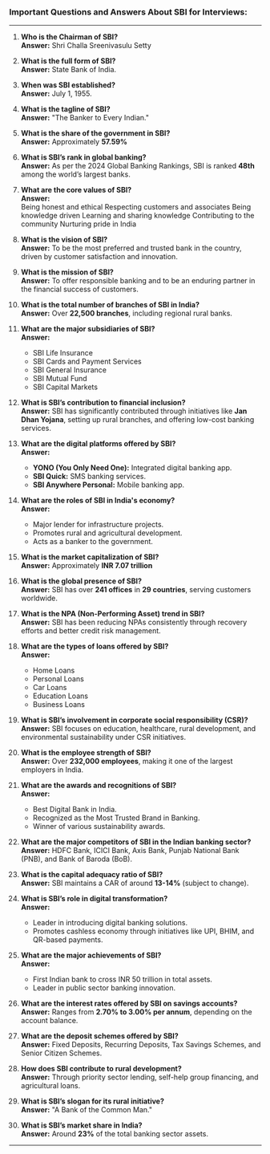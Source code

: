 ### Important Questions and Answers About SBI for Interviews:

---

1. **Who is the Chairman of SBI?**  
   **Answer:** Shri Challa Sreenivasulu Setty

2. **What is the full form of SBI?**  
   **Answer:** State Bank of India.

3. **When was SBI established?**  
   **Answer:** July 1, 1955.

4. **What is the tagline of SBI?**  
   **Answer:** "The Banker to Every Indian."

5. **What is the share of the government in SBI?**  
   **Answer:** Approximately **57.59%**
   
7. **What is SBI’s rank in global banking?**  
   **Answer:** As per the 2024 Global Banking Rankings, SBI is ranked **48th** among the world’s largest banks.

8. **What are the core values of SBI?**  
   **Answer:**  
      Being honest and ethical
      Respecting customers and associates
      Being knowledge driven
      Learning and sharing knowledge
      Contributing to the community
      Nurturing pride in India

9. **What is the vision of SBI?**  
   **Answer:** To be the most preferred and trusted bank in the country, driven by customer satisfaction and innovation.

10. **What is the mission of SBI?**  
   **Answer:** To offer responsible banking and to be an enduring partner in the financial success of customers.

11. **What is the total number of branches of SBI in India?**  
   **Answer:** Over **22,500 branches**, including regional rural banks.

12. **What are the major subsidiaries of SBI?**  
   **Answer:**  
      - SBI Life Insurance  
      - SBI Cards and Payment Services  
      - SBI General Insurance  
      - SBI Mutual Fund  
      - SBI Capital Markets  

13. **What is SBI’s contribution to financial inclusion?**  
   **Answer:** SBI has significantly contributed through initiatives like **Jan Dhan Yojana**, setting up rural branches, and offering low-cost banking services.

14. **What are the digital platforms offered by SBI?**  
   **Answer:**  
      - **YONO (You Only Need One):** Integrated digital banking app.  
      - **SBI Quick:** SMS banking services.  
      - **SBI Anywhere Personal:** Mobile banking app.  

15. **What are the roles of SBI in India's economy?**  
   **Answer:**  
      - Major lender for infrastructure projects.  
      - Promotes rural and agricultural development.  
      - Acts as a banker to the government.

16. **What is the market capitalization of SBI?**  
   **Answer:** Approximately **INR 7.07 trillion** 

17. **What is the global presence of SBI?**  
   **Answer:** SBI has over **241 offices** in **29 countries**, serving customers worldwide.

18. **What is the NPA (Non-Performing Asset) trend in SBI?**  
   **Answer:** SBI has been reducing NPAs consistently through recovery efforts and better credit risk management.

19. **What are the types of loans offered by SBI?**  
   **Answer:**  
      - Home Loans  
      - Personal Loans  
      - Car Loans  
      - Education Loans  
      - Business Loans  

20. **What is SBI’s involvement in corporate social responsibility (CSR)?**  
   **Answer:** SBI focuses on education, healthcare, rural development, and environmental sustainability under CSR initiatives.

21. **What is the employee strength of SBI?**  
   **Answer:** Over **232,000 employees**, making it one of the largest employers in India.

22. **What are the awards and recognitions of SBI?**  
   **Answer:**  
      - Best Digital Bank in India.  
      - Recognized as the Most Trusted Brand in Banking.  
      - Winner of various sustainability awards.

23. **What are the major competitors of SBI in the Indian banking sector?**  
   **Answer:** HDFC Bank, ICICI Bank, Axis Bank, Punjab National Bank (PNB), and Bank of Baroda (BoB).

24. **What is the capital adequacy ratio of SBI?**  
   **Answer:** SBI maintains a CAR of around **13-14%** (subject to change).

25. **What is SBI’s role in digital transformation?**  
   **Answer:**  
      - Leader in introducing digital banking solutions.  
      - Promotes cashless economy through initiatives like UPI, BHIM, and QR-based payments.

26. **What are the major achievements of SBI?**  
   **Answer:**  
      - First Indian bank to cross INR 50 trillion in total assets.  
      - Leader in public sector banking innovation.

27. **What are the interest rates offered by SBI on savings accounts?**  
   **Answer:** Ranges from **2.70% to 3.00% per annum**, depending on the account balance.

28. **What are the deposit schemes offered by SBI?**  
   **Answer:** Fixed Deposits, Recurring Deposits, Tax Savings Schemes, and Senior Citizen Schemes.

29. **How does SBI contribute to rural development?**  
   **Answer:** Through priority sector lending, self-help group financing, and agricultural loans.

30. **What is SBI’s slogan for its rural initiative?**  
   **Answer:** "A Bank of the Common Man."

31. **What is SBI’s market share in India?**  
   **Answer:** Around **23%** of the total banking sector assets.

---
